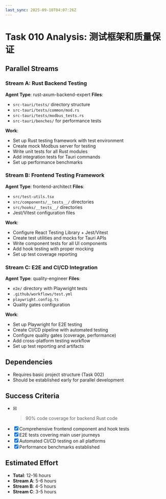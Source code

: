 ```yaml
---
last_sync: 2025-09-10T04:07:26Z
---
```


# Task 010 Analysis: 测试框架和质量保证

## Parallel Streams

### Stream A: Rust Backend Testing
**Agent Type**: rust-axum-backend-expert
**Files**:
- `src-tauri/tests/` directory structure
- `src-tauri/tests/common/mod.rs`
- `src-tauri/tests/modbus_tests.rs`
- `src-tauri/benches/` for performance tests

**Work**:
- Set up Rust testing framework with test environment
- Create mock Modbus server for testing
- Write unit tests for all Rust modules
- Add integration tests for Tauri commands
- Set up performance benchmarks

### Stream B: Frontend Testing Framework
**Agent Type**: frontend-architect
**Files**:
- `src/test-utils.tsx`
- `src/components/__tests__/` directories
- `src/hooks/__tests__/` directories
- Jest/Vitest configuration files

**Work**:
- Configure React Testing Library + Jest/Vitest
- Create test utilities and mocks for Tauri APIs
- Write component tests for all UI components
- Add hook testing with proper mocking
- Set up test coverage reporting

### Stream C: E2E and CI/CD Integration
**Agent Type**: quality-engineer
**Files**:
- `e2e/` directory with Playwright tests
- `.github/workflows/test.yml`
- `playwright.config.ts`
- Quality gates configuration

**Work**:
- Set up Playwright for E2E testing
- Create CI/CD pipeline with automated testing
- Configure quality gates (coverage, performance)
- Add cross-platform testing workflow
- Set up test reporting and artifacts

## Dependencies
- Requires basic project structure (Task 002)
- Should be established early for parallel development

## Success Criteria
- [x] >90% code coverage for backend Rust code
- [x] Comprehensive frontend component and hook tests
- [x] E2E tests covering main user journeys
- [x] Automated CI/CD testing on all platforms
- [x] Performance benchmarks established

## Estimated Effort
- **Total**: 12-16 hours
- **Stream A**: 5-6 hours
- **Stream B**: 4-5 hours
- **Stream C**: 3-5 hours